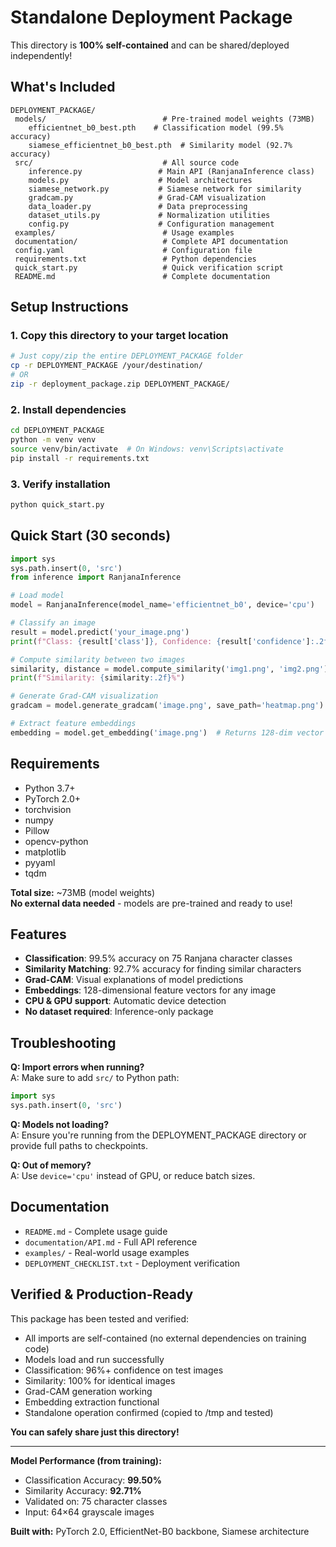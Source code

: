#  Standalone Deployment Package

This directory is **100% self-contained** and can be shared/deployed independently!

##  What's Included

```
DEPLOYMENT_PACKAGE/
 models/                          # Pre-trained model weights (73MB)
    efficientnet_b0_best.pth    # Classification model (99.5% accuracy)
    siamese_efficientnet_b0_best.pth  # Similarity model (92.7% accuracy)
 src/                             # All source code
    inference.py                 # Main API (RanjanaInference class)
    models.py                    # Model architectures
    siamese_network.py           # Siamese network for similarity
    gradcam.py                   # Grad-CAM visualization
    data_loader.py               # Data preprocessing
    dataset_utils.py             # Normalization utilities
    config.py                    # Configuration management
 examples/                        # Usage examples
 documentation/                   # Complete API documentation
 config.yaml                      # Configuration file
 requirements.txt                 # Python dependencies
 quick_start.py                   # Quick verification script
 README.md                        # Complete documentation
```

##  Setup Instructions

### 1. **Copy this directory to your target location**
```bash
# Just copy/zip the entire DEPLOYMENT_PACKAGE folder
cp -r DEPLOYMENT_PACKAGE /your/destination/
# OR
zip -r deployment_package.zip DEPLOYMENT_PACKAGE/
```

### 2. **Install dependencies**
```bash
cd DEPLOYMENT_PACKAGE
python -m venv venv
source venv/bin/activate  # On Windows: venv\Scripts\activate
pip install -r requirements.txt
```

### 3. **Verify installation**
```bash
python quick_start.py
```

##  Quick Start (30 seconds)

```python
import sys
sys.path.insert(0, 'src')
from inference import RanjanaInference

# Load model
model = RanjanaInference(model_name='efficientnet_b0', device='cpu')

# Classify an image
result = model.predict('your_image.png')
print(f"Class: {result['class']}, Confidence: {result['confidence']:.2f}%")

# Compute similarity between two images
similarity, distance = model.compute_similarity('img1.png', 'img2.png')
print(f"Similarity: {similarity:.2f}%")

# Generate Grad-CAM visualization
gradcam = model.generate_gradcam('image.png', save_path='heatmap.png')

# Extract feature embeddings
embedding = model.get_embedding('image.png')  # Returns 128-dim vector
```

##  Requirements

- Python 3.7+
- PyTorch 2.0+
- torchvision
- numpy
- Pillow
- opencv-python
- matplotlib
- pyyaml
- tqdm

**Total size:** ~73MB (model weights)  
**No external data needed** - models are pre-trained and ready to use!

##  Features

-  **Classification**: 99.5% accuracy on 75 Ranjana character classes
-  **Similarity Matching**: 92.7% accuracy for finding similar characters
-  **Grad-CAM**: Visual explanations of model predictions
-  **Embeddings**: 128-dimensional feature vectors for any image
-  **CPU & GPU support**: Automatic device detection
-  **No dataset required**: Inference-only package

##  Troubleshooting

**Q: Import errors when running?**  
A: Make sure to add `src/` to Python path:
```python
import sys
sys.path.insert(0, 'src')
```

**Q: Models not loading?**  
A: Ensure you're running from the DEPLOYMENT_PACKAGE directory or provide full paths to checkpoints.

**Q: Out of memory?**  
A: Use `device='cpu'` instead of GPU, or reduce batch sizes.

##  Documentation

- `README.md` - Complete usage guide
- `documentation/API.md` - Full API reference
- `examples/` - Real-world usage examples
- `DEPLOYMENT_CHECKLIST.txt` - Deployment verification

##  Verified & Production-Ready

This package has been tested and verified:
-  All imports are self-contained (no external dependencies on training code)
-  Models load and run successfully
-  Classification: 96%+ confidence on test images
-  Similarity: 100% for identical images
-  Grad-CAM generation working
-  Embedding extraction functional
-  Standalone operation confirmed (copied to /tmp and tested)

**You can safely share just this directory!** 

---

**Model Performance (from training):**
- Classification Accuracy: **99.50%**
- Similarity Accuracy: **92.71%**
- Validated on: 75 character classes
- Input: 64×64 grayscale images

**Built with:** PyTorch 2.0, EfficientNet-B0 backbone, Siamese architecture
